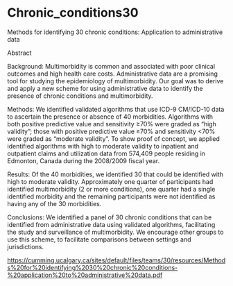 # Chronic_conditions30
Methods for identifying 30 chronic conditions: Application to administrative data

Abstract

Background: Multimorbidity is common and associated with poor clinical outcomes and high health care costs. Administrative data are a promising tool for studying the epidemiology of multimorbidity. Our goal was to derive and apply a new scheme for using administrative data to identify the presence of chronic conditions and multimorbidity.

Methods: We identified validated algorithms that use ICD-9 CM/ICD-10 data to ascertain the presence or absence of 40 morbidities. Algorithms with both positive predictive value and sensitivity ≥70% were graded as “high validity”; those with positive predictive value ≥70% and sensitivity <70% were graded as “moderate validity”. To show proof of concept, we applied identified algorithms with high to moderate validity to inpatient and outpatient claims and utilization data from 574,409 people residing in Edmonton, Canada during the 2008/2009 fiscal year.

Results: Of the 40 morbidities, we identified 30 that could be identified with high to moderate validity. Approximately one quarter of participants had identified multimorbidity (2 or more conditions), one quarter had a single identified morbidity and the remaining participants were not identified as having any of the 30 morbidities.

Conclusions: We identified a panel of 30 chronic conditions that can be identified from administrative data using validated algorithms, facilitating the study and surveillance of multimorbidity. We encourage other groups to use this scheme, to facilitate comparisons between settings and jurisdictions.

https://cumming.ucalgary.ca/sites/default/files/teams/30/resources/Methods%20for%20identifying%2030%20chronic%20conditions-%20application%20to%20administrative%20data.pdf
